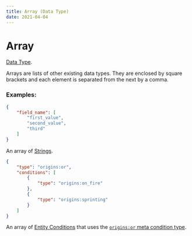 ```yaml
---
title: Array (Data Type)
date: 2021-04-04
---
```

# Array

[Data Type](../data_types.md).

Arrays are lists of other existing data types. They are enclosed by square brackets and each element is separated from the next by a comma.

### Examples:

```json
{
	"field_name": [
		"first_value",
		"second_value",
		"third"
	]
}
```

An array of [Strings](string.md).
<br>


```json
{
	"type": "origins:or",
	"conditions": [
		{
			"type": "origins:on_fire"
		},
		{
			"type": "origins:sprinting"
		}
	]
}
```

An array of [Entity Conditions](../entity_conditions.md) that uses the [`origins:or` meta condition type](../meta_conditions/or.md).